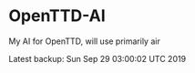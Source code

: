 # OpenTTD-AI
My AI for OpenTTD, will use primarily air

Latest backup: Sun Sep 29 03:00:02 UTC 2019
